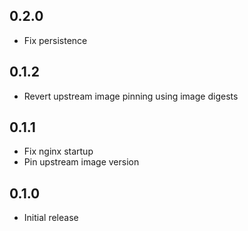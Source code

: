 ## 0.2.0

- Fix persistence

## 0.1.2

- Revert upstream image pinning using image digests

## 0.1.1

- Fix nginx startup
- Pin upstream image version

## 0.1.0

- Initial release
